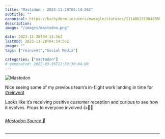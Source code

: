 ```yaml
---
title: "Mastodon - 2023-11-28T04:14:56Z"
subtitle: ""
canonical: https://hachyderm.io/users/mweagle/statuses/111486231904895907
description:
image: "/images/mastodon.png"

date: 2023-11-28T04:14:56Z
lastmod: 2023-11-28T04:14:56Z
image: ""
tags: ["reinvent","Social Media"]

categories: ["mastodon"]
# generated: 2025-03-16T12:33:30-04:00
---
```

![Mastodon](/images/mastodon.png)

<p>Nice seeing some of my previous team’s in-flight work landing in time for <a href="https://hachyderm.io/tags/reinvent" class="mention hashtag" rel="tag">#<span>reinvent</span></a>    </p><p>Looks like it’s receiving positive customer reception and curious to see how it evolves. Props to everyone involved 👍🎉🙌</p>


###### [Mastodon Source 🐘](https://hachyderm.io/@mweagle/111486231904895907)

___
